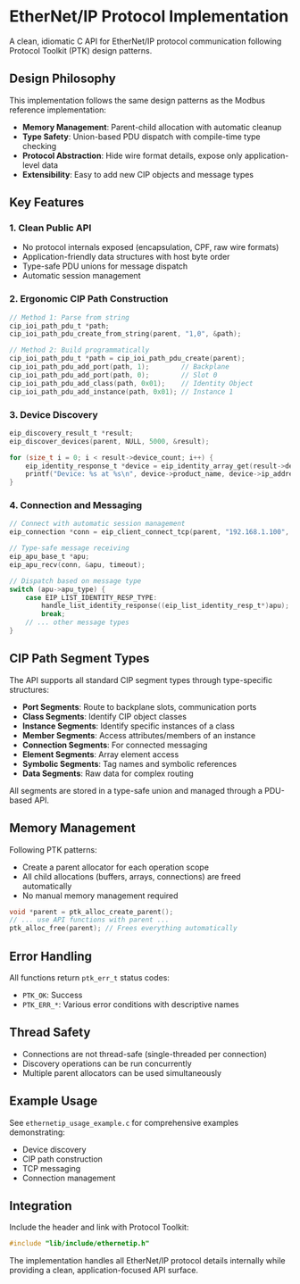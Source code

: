 # EtherNet/IP Protocol Implementation

A clean, idiomatic C API for EtherNet/IP protocol communication following Protocol Toolkit (PTK) design patterns.

## Design Philosophy

This implementation follows the same design patterns as the Modbus reference implementation:

- **Memory Management**: Parent-child allocation with automatic cleanup
- **Type Safety**: Union-based PDU dispatch with compile-time type checking
- **Protocol Abstraction**: Hide wire format details, expose only application-level data
- **Extensibility**: Easy to add new CIP objects and message types

## Key Features

### 1. Clean Public API
- No protocol internals exposed (encapsulation, CPF, raw wire formats)
- Application-friendly data structures with host byte order
- Type-safe PDU unions for message dispatch
- Automatic session management

### 2. Ergonomic CIP Path Construction
```c
// Method 1: Parse from string
cip_ioi_path_pdu_t *path;
cip_ioi_path_pdu_create_from_string(parent, "1,0", &path);

// Method 2: Build programmatically
cip_ioi_path_pdu_t *path = cip_ioi_path_pdu_create(parent);
cip_ioi_path_pdu_add_port(path, 1);        // Backplane
cip_ioi_path_pdu_add_port(path, 0);        // Slot 0
cip_ioi_path_pdu_add_class(path, 0x01);    // Identity Object
cip_ioi_path_pdu_add_instance(path, 0x01); // Instance 1
```

### 3. Device Discovery
```c
eip_discovery_result_t *result;
eip_discover_devices(parent, NULL, 5000, &result);

for (size_t i = 0; i < result->device_count; i++) {
    eip_identity_response_t *device = eip_identity_array_get(result->devices, i);
    printf("Device: %s at %s\n", device->product_name, device->ip_address);
}
```

### 4. Connection and Messaging
```c
// Connect with automatic session management
eip_connection *conn = eip_client_connect_tcp(parent, "192.168.1.100", 44818, cip_path);

// Type-safe message receiving
eip_apu_base_t *apu;
eip_apu_recv(conn, &apu, timeout);

// Dispatch based on message type
switch (apu->apu_type) {
    case EIP_LIST_IDENTITY_RESP_TYPE:
        handle_list_identity_response((eip_list_identity_resp_t*)apu);
        break;
    // ... other message types
}
```

## CIP Path Segment Types

The API supports all standard CIP segment types through type-specific structures:

- **Port Segments**: Route to backplane slots, communication ports
- **Class Segments**: Identify CIP object classes
- **Instance Segments**: Identify specific instances of a class
- **Member Segments**: Access attributes/members of an instance
- **Connection Segments**: For connected messaging
- **Element Segments**: Array element access
- **Symbolic Segments**: Tag names and symbolic references
- **Data Segments**: Raw data for complex routing

All segments are stored in a type-safe union and managed through a PDU-based API.

## Memory Management

Following PTK patterns:
- Create a parent allocator for each operation scope
- All child allocations (buffers, arrays, connections) are freed automatically
- No manual memory management required

```c
void *parent = ptk_alloc_create_parent();
// ... use API functions with parent ...
ptk_alloc_free(parent); // Frees everything automatically
```

## Error Handling

All functions return `ptk_err_t` status codes:
- `PTK_OK`: Success
- `PTK_ERR_*`: Various error conditions with descriptive names

## Thread Safety

- Connections are not thread-safe (single-threaded per connection)
- Discovery operations can be run concurrently
- Multiple parent allocators can be used simultaneously

## Example Usage

See `ethernetip_usage_example.c` for comprehensive examples demonstrating:
- Device discovery
- CIP path construction
- TCP messaging
- Connection management

## Integration

Include the header and link with Protocol Toolkit:

```c
#include "lib/include/ethernetip.h"
```

The implementation handles all EtherNet/IP protocol details internally while providing a clean, application-focused API surface.
